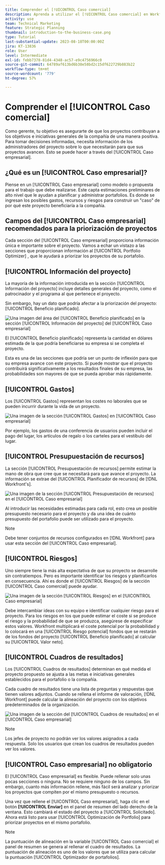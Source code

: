 ```yaml
---
title: Comprender el [!UICONTROL Caso comercial]
description: Aprenda a utilizar el [!UICONTROL Caso comercial] en Workfront para evaluar los proyectos solicitados y compararlos con otros proyectos de su portafolio.
activity: use
team: Technical Marketing
feature: Strategic Planning
thumbnail: introduction-to-the-business-case.png
type: Tutorial
last-substantial-update: 2023-08-18T00:00:00Z
jira: KT-13836
role: User
level: Intermediate
exl-id: febb7378-81d4-4348-ac57-e9c4756966c0
source-git-commit: 64789af613bd6b38e58bd2c15df622729b883b22
workflow-type: tm+mt
source-wordcount: '779'
ht-degree: 57%

---
```


# Comprender el [!UICONTROL Caso comercial]

Como gerente, tu objetivo es asegurarte de que los proyectos contribuyan a los objetivos e iniciativas generales de la compañía de una manera positiva. Para tomar decisiones informadas, necesita información de los administradores del proyecto sobre lo que necesitarán para que sus proyectos avancen. Esto se puede hacer a través del [!UICONTROL Caso empresarial].

## ¿Qué es un [!UICONTROL Caso empresarial]?

Piense en un [!UICONTROL Caso empresarial] como modelo o propuesta para el trabajo que debe realizarse. Este capta estimaciones preliminares de alto nivel que le ayudan a planificar y administrar portafolios. Es donde se ingresan los posibles gastos, recursos y riesgos para construir un &quot;caso&quot; de por qué este proyecto beneficiaría a la compañía.

## Campos del [!UICONTROL Caso empresarial] recomendados para la priorización de proyectos

Cada sección del [!UICONTROL Caso empresarial] proporciona información única e importante sobre el proyecto. Vamos a echar un vistazo a las secciones que proporcionan información al [!UICONTROL Portfolio Optimizer] , que le ayudará a priorizar los proyectos de su portafolio.

## [!UICONTROL Información del proyecto]

La mayoría de la información introducida en la sección [!UICONTROL Información del proyecto] incluye detalles generales del proyecto, como el patrocinador y el programa al que pertenece el proyecto.

Sin embargo, hay un dato que podría afectar a la priorización del proyecto:[!UICONTROL Beneficio planificado].

![Una imagen del área del [!UICONTROL Beneficio planificado] en la sección [!UICONTROL Información del proyecto] del [!UICONTROL Caso empresarial]](assets/05-portfolio-management4.png)

El [!UICONTROL Beneficio planificado] representa la cantidad en dólares estimada de la que podría beneficiarse su empresa si se completa el proyecto.

Esta es una de las secciones que podría ser un punto de inflexión para que su empresa avance con este proyecto. Si puede mostrar que el proyecto contribuirá significativamente a los resultados finales de su empresa, las probabilidades son mayores de que se pueda aprobar más rápidamente.

## [!UICONTROL Gastos]

Los [!UICONTROL Gastos] representan los costes no laborales que se pueden incurrir durante la vida de un proyecto.

![Una imagen de la sección [!UICONTROL Gastos] en [!UICONTROL Caso empresarial]](assets/06-portfolio-management5.png)

Por ejemplo, los gastos de una conferencia de usuarios pueden incluir el pago del lugar, los artículos de regalo o los carteles para el vestíbulo del lugar.

## [!UICONTROL Presupuestación de recursos]

La sección [!UICONTROL Presupuestación de recursos] permite estimar la mano de obra que cree que se necesitará para que avance el proyecto. La información se extrae del [!UICONTROL Planificador de recursos] de [!DNL Workfront's].

![Una imagen de la sección [!UICONTROL Presupuestación de recursos] en el [!UICONTROL Caso empresarial]](assets/07-portfolio-management6.png)

Al introducir las necesidades estimadas para cada rol, esto crea un posible presupuesto necesario para el proyecto y da una idea de cuánto presupuesto del portafolio puede ser utilizado para el proyecto.

>[!NOTE]
>
>Debe tener conjuntos de recursos configurados en [!DNL Workfront] para usar esta sección del [!UICONTROL Caso empresarial].

## [!UICONTROL Riesgos]

Uno siempre tiene la más alta expectativa de que su proyecto se desarrolle sin contratiempos. Pero es importante identificar los riesgos y planificarlos en consecuencia. Ahí es donde el [!UICONTROL Riesgos] de la sección [!UICONTROL Caso comercial] puede ayudar.

![Una imagen de la sección [!UICONTROL Riesgos] en el [!UICONTROL Caso empresarial]](assets/08-portfolio-management7.png)

Debe intercambiar ideas con su equipo e identificar cualquier riesgo para el proyecto. Para los riesgos en los que puede estimar el coste si se produce el riesgo y la probabilidad de que se produzca, asegúrese de especificar estos valores. Workfront multiplicará el coste potencial por la probabilidad y lo colocará en una [!UICONTROL Riesgo potencial] fondos que se restarán de los fondos del proyecto [!UICONTROL Beneficio planificado] al calcular su [!UICONTROL Valor neto].

## [!UICONTROL Cuadros de resultados]

Los [!UICONTROL Cuadros de resultados] determinan en qué medida el proyecto propuesto se ajusta a las metas e iniciativas generales establecidos para el portafolio o la compañía.

Cada cuadro de resultados tiene una lista de preguntas y respuestas que tienen valores adjuntos. Cuando se rellena el informe de valoración, [!DNL Workfront] puede calcular la alineación del proyecto con los objetivos predeterminados de la organización.

![Una imagen de la sección del [!UICONTROL Cuadros de resultados] en el [!UICONTROL Caso empresarial]](assets/09-portfolio-management8.png)

>[!NOTE]
>
>Los jefes de proyecto no podrán ver los valores asignados a cada respuesta. Solo los usuarios que crean los cuadros de resultados pueden ver los valores.

## [!UICONTROL Caso empresarial] no obligatorio

El [!UICONTROL Caso empresarial] es flexible. Puede rellenar solo unas pocas secciones o ninguna. No se requiere ninguno de los campos. Sin embargo, cuanto más información rellene, más fácil será analizar y priorizar los proyectos que compiten por el mismo presupuesto o recursos.

Una vez que rellene el [!UICONTROL Caso empresarial], haga clic en el botón **[!UICONTROL Enviar]** en el panel de resumen del lado derecho de la ventana. Esto cambiará el estado del proyecto a [!UICONTROL Solicitado]. Ahora está listo para usar [!UICONTROL Optimización de Portfolio] para priorizar proyectos en el mismo portafolio.

>[!NOTE]
>
>La puntuación de alineación en la variable [!UICONTROL Caso comercial] el panel de resumen se genera al rellenar el cuadro de resultados. La puntuación de alineación es uno de los valores que se utiliza para calcular la puntuación [!UICONTROL Optimizador de portafolios].

<!-- 
Learn more graphic and links to documentation articles
* Overview of areas of the business case 
* Create a business case for a project   
* Create a scorecard 
* Apply a scorecard to a project and generate an alignment score 
-->
